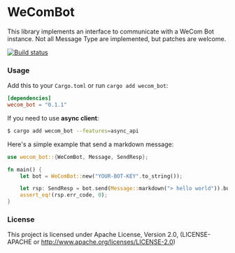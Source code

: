 # WeComBot

This library implements an interface to communicate with a WeCom Bot instance. Not
all Message Type are implemented, but patches are welcome.

[![Build status](https://github.com/hackerzgz/wecom_bot/workflows/Rust/badge.svg)](https://github.com/hackerzgz/wecom_bot/actions)

### Usage

Add this to your `Cargo.toml` or run `cargo add wecom_bot`:

```toml
[dependencies]
wecom_bot = "0.1.1"
```

If you need to use **async client**:

```bash
$ cargo add wecom_bot --features=async_api
```

Here's a simple example that send a markdown message:

```rust
use wecom_bot::{WeComBot, Message, SendResp};

fn main() {
    let bot = WeComBot::new("YOUR-BOT-KEY".to_string());

    let rsp: SendResp = bot.send(Message::markdown("> hello world")).build();
    assert_eq!(rsp.err_code, 0);
}
```

### License

This project is licensed under Apache License, Version 2.0, (LICENSE-APACHE or http://www.apache.org/licenses/LICENSE-2.0)
